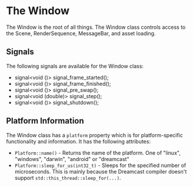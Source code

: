 # The Window

The Window is the root of all things. The Window class controls access to the Scene, RenderSequence, MessageBar, and asset loading.

## Signals

The following signals are available for the Window class:

 - signal<void ()> signal_frame_started();
 - signal<void ()> signal_frame_finished();
 - signal<void ()> signal_pre_swap();
 - signal<void (double)> signal_step();
 - signal<void ()> signal_shutdown();

## Platform Information

The Window class has a `platform` property which is for platform-specific functionality and information. It has the following attributes:

 - `Platform::name()` - Returns the name of the platform. One of "linux", "windows", "darwin", "android" or "dreamcast"
 - `Platform::sleep_for_us(int32_t)` - Sleeps for the specified number of microseconds. This is mainly because the Dreamcast compiler doesn't support `std::this_thread::sleep_for(...)`.
